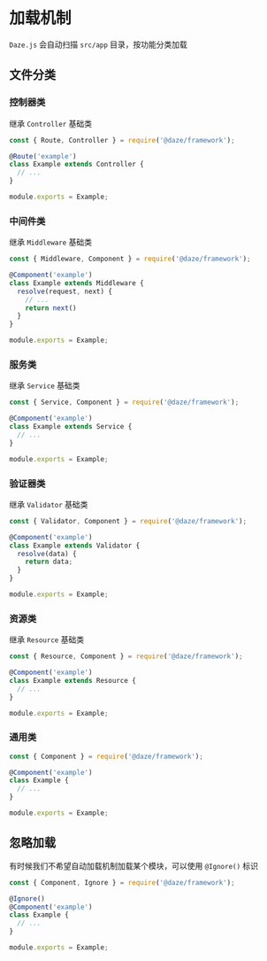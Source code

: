 # 加载机制

`Daze.js` 会自动扫描 `src/app` 目录，按功能分类加载

## 文件分类
### 控制器类

继承 `Controller` 基础类

```js
const { Route, Controller } = require('@daze/framework');

@Route('example')
class Example extends Controller {
  // ...
}

module.exports = Example;
```

### 中间件类
继承 `Middleware` 基础类

```js
const { Middleware, Component } = require('@daze/framework');

@Component('example')
class Example extends Middleware {
  resolve(request, next) {
    // ...
    return next()
  }
}

module.exports = Example;
```


### 服务类

继承 `Service` 基础类

```js
const { Service, Component } = require('@daze/framework');

@Component('example')
class Example extends Service {
  // ...
}

module.exports = Example;
```

### 验证器类

继承 `Validator` 基础类

```js
const { Validator, Component } = require('@daze/framework');

@Component('example')
class Example extends Validator {
  resolve(data) {
    return data;
  }
}

module.exports = Example;
```

### 资源类

继承 `Resource` 基础类

```js
const { Resource, Component } = require('@daze/framework');

@Component('example')
class Example extends Resource {
  // ...
}

module.exports = Example;
```

### 通用类

```js
const { Component } = require('@daze/framework');

@Component('example')
class Example {
  // ...
}

module.exports = Example;
```

## 忽略加载

有时候我们不希望自动加载机制加载某个模块，可以使用 `@Ignore()` 标识

```js
const { Component, Ignore } = require('@daze/framework');

@Ignore()
@Component('example')
class Example {
  // ...
}

module.exports = Example;
```